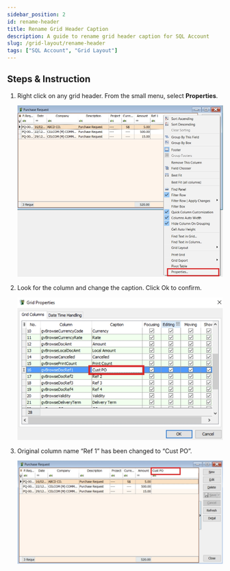 ```yaml
---
sidebar_position: 2
id: rename-header
title: Rename Grid Header Caption
description: A guide to rename grid header caption for SQL Account
slug: /grid-layout/rename-header
tags: ["SQL Account", "Grid Layout"]
---
```


## Steps & Instruction

   1. Right click on any grid header. From the small menu, select **Properties**.

      ![1](../../static/img/grid-layout/rename-header/1.png)

   2. Look for the column and change the caption. Click Ok to confirm.

      ![2](../../static/img/grid-layout/rename-header/2.png)

   3. Original column name “Ref 1” has been changed to “Cust PO”.

      ![3](../../static/img/grid-layout/rename-header/3.png)
